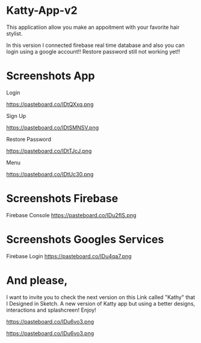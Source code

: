 # Katty-App-v2

This applicatiion allow you make an appoitment with your favorite hair stylist.

In this version I connected firebase real time database and also you can login using a google account!!
Restore password still not working yet!!

# Screenshots App

Login

https://pasteboard.co/IDtQXxq.png

Sign Up

https://pasteboard.co/IDtSMNSV.png

Restore Password

https://pasteboard.co/IDtTJcJ.png

Menu

https://pasteboard.co/IDtUc30.png

# Screenshots Firebase

Firebase Console
https://pasteboard.co/IDu2fIS.png

# Screenshots Googles Services

Firebase Login
https://pasteboard.co/IDu4qa7.png

# And please,

I want to invite you to check the next version on this Link called "Kathy" that I Designed in Sketch.
A new version of  Katty app but using a better designs, interactions and splashcreen! Enjoy!

https://pasteboard.co/IDu6vo3.png

https://pasteboard.co/IDu6vo3.png

